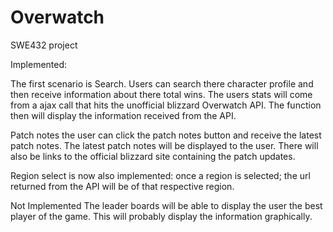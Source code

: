 # Overwatch
SWE432 project

Implemented:

The first scenario is Search. Users can search there character profile and then receive information about there total wins. The users stats will come from a ajax call that hits the unofficial blizzard Overwatch API. The function then will display the information received from the API.

Patch notes the user can click the patch notes button and receive the latest patch notes. The latest patch notes will be displayed to the user. There will also be links to the official blizzard site containing the patch updates.

Region select is now also implemented: once a region is selected; the url returned from the API will be of that respective region.

Not Implemented
The leader boards will be able to display the user the best player of the game. 
This will probably display the information graphically.


